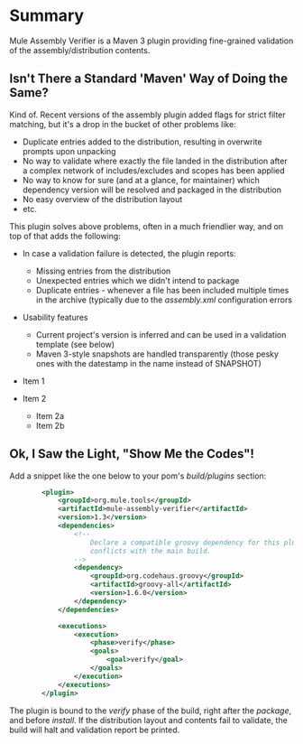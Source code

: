 # Summary

Mule Assembly Verifier is a Maven 3 plugin providing fine-grained validation of the assembly/distribution contents.

## Isn't There a Standard 'Maven' Way of Doing the Same?

Kind of. Recent versions of the assembly plugin added flags for strict filter matching, but it's a drop in the bucket of
other problems like:

* Duplicate entries added to the distribution, resulting in overwrite prompts upon unpacking
* No way to validate where exactly the file landed in the distribution after a complex network of includes/excludes and
  scopes has been applied
* No way to know for sure (and at a glance, for maintainer) which dependency version will be resolved and packaged in the distribution
* No easy overview of the distribution layout
* etc.

This plugin solves above problems, often in a much friendlier way, and on top of that adds the following:
* In case a validation failure is detected, the plugin reports:
  * Missing entries from the distribution
  * Unexpected entries which we didn't intend to package
  * Duplicate entries - whenever a file has been included multiple times in the archive (typically due to the
    _assembly.xml_ configuration errors
* Usability features
  * Current project's version is inferred and can be used in a validation template (see below)
  * Maven 3-style snapshots are handled transparently (those pesky ones with the datestamp in the name instead of SNAPSHOT)


* Item 1
* Item 2
  * Item 2a
  * Item 2b

## Ok, I Saw the Light, "Show Me the Codes"!

Add a snippet like the one below to your pom's *build/plugins* section:

```xml
        <plugin>
            <groupId>org.mule.tools</groupId>
            <artifactId>mule-assembly-verifier</artifactId>
            <version>1.3</version>
            <dependencies>
                <!--
                    Declare a compatible groovy dependency for this plugin to avoid
                    conflicts with the main build.
                -->
                <dependency>
                    <groupId>org.codehaus.groovy</groupId>
                    <artifactId>groovy-all</artifactId>
                    <version>1.6.0</version>
                </dependency>
            </dependencies>

            <executions>
                <execution>
                    <phase>verify</phase>
                    <goals>
                        <goal>verify</goal>
                    </goals>
                </execution>
            </executions>
        </plugin>
```

The plugin is bound to the *verify* phase of the build, right after the *package*, and before *install*. If the distribution
layout and contents fail to validate, the build will halt and validation report be printed.

